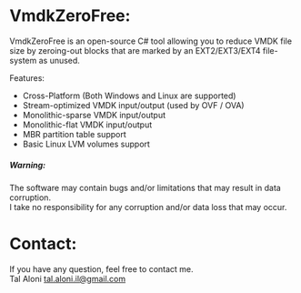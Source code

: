VmdkZeroFree:
===================
VmdkZeroFree is an open-source C# tool allowing you to reduce VMDK file size by zeroing-out blocks that are marked by an EXT2/EXT3/EXT4 file-system as unused.  

Features:  
* Cross-Platform (Both Windows and Linux are supported)  
* Stream-optimized VMDK input/output (used by OVF / OVA)  
* Monolithic-sparse VMDK input/output  
* Monolithic-flat VMDK input/output  
* MBR partition table support  
* Basic Linux LVM volumes support  

##### Warning:  
The software may contain bugs and/or limitations that may result in data corruption.  
I take no responsibility for any corruption and/or data loss that may occur.  

Contact:
========
If you have any question, feel free to contact me.  
Tal Aloni <tal.aloni.il@gmail.com>
